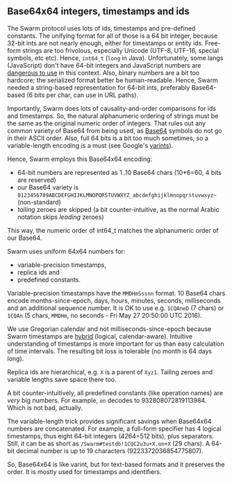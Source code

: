 ## Base64x64 integers, timestamps and ids

The Swarm protocol uses lots of ids, timestamps and pre-defined constants.
The unifying format for all of those is a 64 bit integer, because 32-bit ints are not nearly enough, either for timestamps or entity ids.
Free-form strings are too frivolous, especially Unicode (UTF-8, UTF-16, special symbols, etc etc).
Hence, `int64_t` (`long` in Java).
Unfortunately, some langs (JavaScript) don't have 64-bit integers and JavaScript numbers are [dangerous to use][snowflake] in this context.
Also, binary numbers are a bit too hardcore; the serialized format better be human-readable.
Hence, Swarm needed a string-based representation for 64-bit ints, preferably Base64-based (6 bits per char, can use in URL paths).

Importantly, Swarm does lots of causality-and-order comparisons for ids and timestamps.
So, the natural alphanumeric ordering of strings must be the same as the original numeric order of integers.
That rules out any common variety of Base64 from being used, as [Base64][base64] symbols do not go in their ASCII order.
Also, full 64 bits is a bit too much sometimes, so a variable-length encoding is a must (see Google's [varints][varint]).

Hence, Swarm employs this Base64x64 encoding:
* 64-bit numbers are represented as 1..10 Base64 chars (10*6=60, 4 bits are reserved)
* our Base64 variety is `0123456789ABCDEFGHIJKLMNOPQRSTUVWXYZ_abcdefghijklmnopqrstuvwxyz~` (non-standard)
* *tailing* zeroes are skipped (a bit counter-intuitive, as the normal Arabic notation skips *leading* zeroes)

This way, the numeric order of int64_t matches the alphanumeric order of our Base64.

Swarm uses uniform 64x64 numbers for:
* variable-precision timestamps,
* replica ids and
* predefined constants.

Variable-precision timestamps have the `MMDHmSssnn` format.
10 Base64 chars encode months-since-epoch, days, hours, minutes, seconds, milliseconds and an additional sequence number.
It is OK to use e.g. `1CQAneD` (7 chars) or `1CQAn` (5 chars, `MMDHm`, no seconds - Fri May 27 20:50:00 UTC 2016).

We use Gregorian calendar and not milliseconds-since-epoch because Swarm timestamps are [hybrid][hybrid] (logical, calendar-aware).
Intuitive understanding of timestamps is more important for us than easy calculation of time intervals.
The resulting bit loss is tolerable (no month is 64 days long).

Replica ids are hierarchical, e.g. `X` is a parent of `Xyz1`.
Tailing zeroes and variable lengths save space there too.

A bit counter-intuitively, all predefined constants (like operation names) are *very* big numbers.
For example, `on` decodes to 932808072819113984. Which is not bad, actually.

The variable-length trick provides significant savings when Base64x64 numbers are concatenated.
For example, a full-form specifier has 4 logical timestamps, thus eight 64-bit integers (4*2*64=512 bits), plus separators.
Still, it can be as short as `/Swarm#testdb!1CQC2u3u+X.on+X` (29 chars).
A 64-bit decimal number is up to 19 characters (9223372036854775807).

So, Base64x64 is like varint, but for text-based formats and it preserves the order.
It is mostly used for timestamps and identifiers.

[varint]: https://developers.google.com/protocol-buffers/docs/encoding#varints
[snowflake]: https://dev.twitter.com/overview/api/twitter-ids-json-and-snowflake
[hybrid]: https://www.cse.buffalo.edu/tech-reports/2014-04.pdf
[base64]: https://tools.ietf.org/html/rfc4648#page-5
